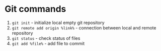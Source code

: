 # Git commands
1. ```git init``` - initialize local empty git repository
2. ```git remote add origin %link%``` - connection  between local and remote repository
3. ```git status``` - check status of files
4. ```git add %file%``` - add file to commit 